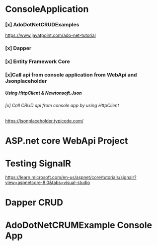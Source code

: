# ConsoleApplication 
  ### [x] AdoDotNetCRUDExamples
  https://www.javatpoint.com/ado-net-tutorial

  ### [x] Dapper

  ### [x] Entity Framework Core

  ### [x]Call api from console application from WebApi and Jsonplaceholder
  ##### Using HttpClient & Newtonsoft.Json
  ###### [x] Call CRUD api from console app by using HttpClient

  https://jsonplaceholder.typicode.com/

# ASP.net core WebApi Project
	
	

# Testing SignalR
https://learn.microsoft.com/en-us/aspnet/core/tutorials/signalr?view=aspnetcore-8.0&tabs=visual-studio

# Dapper CRUD

# AdoDotNetCRUMExample Console App







